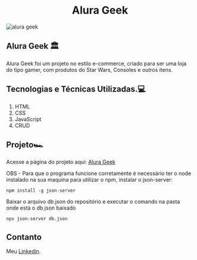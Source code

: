 <h1 align="center">Alura Geek</h1>

![alura geek](https://github.com/ThiagoGois1011/e-commerce/assets/104660897/54b0035a-0960-4f2c-905b-0036d09a9ad0)

## Alura Geek 🏛️

Alura Geek foi um projeto no estilo e-commerce, criado para ser uma loja do tipo gamer, com produtos do Star Wars, Consoles e outros itens.

## Tecnologias e Técnicas Utilizadas.💻

1. HTML
2. CSS
3. JavaScript
4. CRUD

## Projeto🏎️

Acesse a página do projeto aqui: [Alura Geek](https://thiagogois1011.github.io/e-commerce/)

OBS - Para que o programa funcione corretamente é necessário ter o node instalado na sua maquina para utilizar o npm, instalar o json-server:
~~~
npm install -g json-server
~~~
Baixar o arquivo db.json do repositório e executar o comando na pasta onde está o db.json baixado
~~~
npx json-server db.json
~~~


## Contanto
Meu <a href="https://www.linkedin.com/in/thiago-gois-ba26b1238/" target="_blank">Linkedin</a>.



